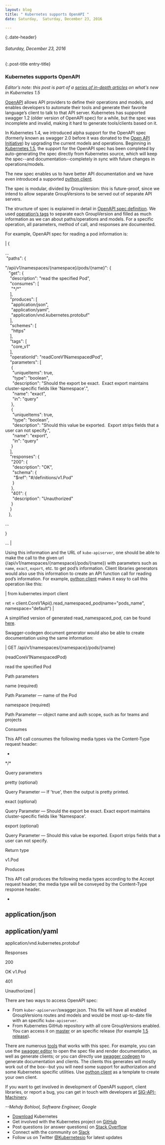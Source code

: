 ```yaml
---
layout: blog
title: " Kubernetes supports OpenAPI " 
date: Saturday,  Saturday, December 23, 2016 

---
```

{:.date-header}
###### Saturday, December 23, 2016 

{:.post-title entry-title}
### Kubernetes supports OpenAPI 

_Editor’s note: this post is part of a [series of in-depth articles](http://blog.kubernetes.io/2016/12/five-days-of-kubernetes-1.5.html) on what's new in Kubernetes 1.5&nbsp;_  
  
[OpenAPI](https://www.openapis.org/) allows API providers to define their operations and models, and enables developers to automate their tools and generate their favorite language’s client to talk to that API server. Kubernetes has supported swagger 1.2 (older version of OpenAPI spec) for a while, but the spec was incomplete and invalid, making it hard to generate tools/clients based on it.&nbsp;  
  
In Kubernetes 1.4, we introduced alpha support for the OpenAPI spec (formerly known as swagger 2.0 before it was donated to the [Open API Initiative](https://www.openapis.org/about)) by upgrading the current models and operations. Beginning in [Kubernetes 1.5](http://blog.kubernetes.io/2016/12/kubernetes-1.5-supporting-production-workloads.html), the support for the OpenAPI spec has been completed by auto-generating the spec directly from Kubernetes source, which will keep the spec--and documentation--completely in sync with future changes in operations/models.  
  
The new spec enables us to have better API documentation and we have even introduced a supported [python client](https://github.com/kubernetes-incubator/client-python).  
  
The spec is modular, divided by GroupVersion: this is future-proof, since we intend to allow separate GroupVersions to be served out of separate API servers.  
  
The structure of spec is explained in detail in [OpenAPI spec definition](https://github.com/OAI/OpenAPI-Specification/blob/master/versions/2.0.md). We used [operation’s tags](https://github.com/OAI/OpenAPI-Specification/blob/master/versions/2.0.md#tag-object) to separate each GroupVersion and filled as much information as we can about paths/operations and models. For a specific operation, all parameters, method of call, and responses are documented.&nbsp;  
  
For example, OpenAPI spec for reading a pod information is:  

  

| 
{

...  
 &nbsp;"paths": {

"/api/v1/namespaces/{namespace}/pods/{name}": {  
 &nbsp;&nbsp;&nbsp;"get": {  
 &nbsp;&nbsp;&nbsp;&nbsp;"description": "read the specified Pod",  
 &nbsp;&nbsp;&nbsp;&nbsp;"consumes": [  
 &nbsp;&nbsp;&nbsp;&nbsp;&nbsp;"\*/\*"  
 &nbsp;&nbsp;&nbsp;&nbsp;],  
 &nbsp;&nbsp;&nbsp;&nbsp;"produces": [  
 &nbsp;&nbsp;&nbsp;&nbsp;&nbsp;"application/json",  
 &nbsp;&nbsp;&nbsp;&nbsp;&nbsp;"application/yaml",  
 &nbsp;&nbsp;&nbsp;&nbsp;&nbsp;"application/vnd.kubernetes.protobuf"  
 &nbsp;&nbsp;&nbsp;&nbsp;],  
 &nbsp;&nbsp;&nbsp;&nbsp;"schemes": [  
 &nbsp;&nbsp;&nbsp;&nbsp;&nbsp;"https"  
 &nbsp;&nbsp;&nbsp;&nbsp;],  
 &nbsp;&nbsp;&nbsp;&nbsp;"tags": [  
 &nbsp;&nbsp;&nbsp;&nbsp;&nbsp;"core\_v1"  
 &nbsp;&nbsp;&nbsp;&nbsp;],  
 &nbsp;&nbsp;&nbsp;&nbsp;"operationId": "readCoreV1NamespacedPod",  
 &nbsp;&nbsp;&nbsp;&nbsp;"parameters": [  
 &nbsp;&nbsp;&nbsp;&nbsp;&nbsp;{  
 &nbsp;&nbsp;&nbsp;&nbsp;&nbsp;&nbsp;"uniqueItems": true,  
 &nbsp;&nbsp;&nbsp;&nbsp;&nbsp;&nbsp;"type": "boolean",  
 &nbsp;&nbsp;&nbsp;&nbsp;&nbsp;&nbsp;"description": "Should the export be exact. &nbsp;Exact export maintains cluster-specific fields like 'Namespace'.",  
 &nbsp;&nbsp;&nbsp;&nbsp;&nbsp;&nbsp;"name": "exact",  
 &nbsp;&nbsp;&nbsp;&nbsp;&nbsp;&nbsp;"in": "query"  
 &nbsp;&nbsp;&nbsp;&nbsp;&nbsp;},  
 &nbsp;&nbsp;&nbsp;&nbsp;&nbsp;{  
 &nbsp;&nbsp;&nbsp;&nbsp;&nbsp;&nbsp;"uniqueItems": true,  
 &nbsp;&nbsp;&nbsp;&nbsp;&nbsp;&nbsp;"type": "boolean",  
 &nbsp;&nbsp;&nbsp;&nbsp;&nbsp;&nbsp;"description": "Should this value be exported. &nbsp;Export strips fields that a user can not specify.",  
 &nbsp;&nbsp;&nbsp;&nbsp;&nbsp;&nbsp;"name": "export",  
 &nbsp;&nbsp;&nbsp;&nbsp;&nbsp;&nbsp;"in": "query"  
 &nbsp;&nbsp;&nbsp;&nbsp;&nbsp;}  
 &nbsp;&nbsp;&nbsp;&nbsp;],  
 &nbsp;&nbsp;&nbsp;&nbsp;"responses": {  
 &nbsp;&nbsp;&nbsp;&nbsp;&nbsp;"200": {  
 &nbsp;&nbsp;&nbsp;&nbsp;&nbsp;&nbsp;"description": "OK",  
 &nbsp;&nbsp;&nbsp;&nbsp;&nbsp;&nbsp;"schema": {  
 &nbsp;&nbsp;&nbsp;&nbsp;&nbsp;&nbsp;&nbsp;"$ref": "#/definitions/v1.Pod"  
 &nbsp;&nbsp;&nbsp;&nbsp;&nbsp;&nbsp;}  
 &nbsp;&nbsp;&nbsp;&nbsp;&nbsp;},  
 &nbsp;&nbsp;&nbsp;&nbsp;&nbsp;"401": {  
 &nbsp;&nbsp;&nbsp;&nbsp;&nbsp;&nbsp;"description": "Unauthorized"  
 &nbsp;&nbsp;&nbsp;&nbsp;&nbsp;}  
 &nbsp;&nbsp;&nbsp;&nbsp;}  
 &nbsp;&nbsp;&nbsp;},

…

}

…
 |

  

Using this information and the URL of `kube-apiserver`, one should be able to make the call to the given url (/api/v1/namespaces/{namespace}/pods/{name}) with parameters such as `name`, `exact`, `export`, etc. to get pod’s information. Client libraries generators would also use this information to create an API function call for reading pod’s information. For example, [python client](https://github.com/kubernetes-incubator/client-python) makes it easy to call this operation like this:

  

| 
from kubernetes import client

ret = client.CoreV1Api().read\_namespaced\_pod(name="pods\_name", namespace="default")
 |

  

A simplified version of generated read\_namespaced\_pod, can be found [here](https://gist.github.com/mbohlool/d5ec1dace27ef90cf742555c05480146).

  

Swagger-codegen document generator would also be able to create documentation using the same information:

  

| 
GET /api/v1/namespaces/{namespace}/pods/{name}

(readCoreV1NamespacedPod)

read the specified Pod

Path parameters

name (required)

Path Parameter — name of the Pod

namespace (required)

Path Parameter — object name and auth scope, such as for teams and projects

Consumes

This API call consumes the following media types via the Content-Type request header:

- 
\*/\*
  

Query parameters

pretty (optional)

Query Parameter — If 'true', then the output is pretty printed.

exact (optional)

Query Parameter — Should the export be exact. Exact export maintains cluster-specific fields like 'Namespace'.

export (optional)

Query Parameter — Should this value be exported. Export strips fields that a user can not specify.

Return type

v1.Pod
  

Produces

This API call produces the following media types according to the Accept request header; the media type will be conveyed by the Content-Type response header.

- 
application/json
- 
application/yaml
- 
application/vnd.kubernetes.protobuf

Responses

200

OK v1.Pod

401

Unauthorized
 |

  

  

There are two ways to access OpenAPI spec:

- From `kuber-apiserver`/swagger.json. This file will have all enabled GroupVersions routes and models and would be most up-to-date file with an specific `kube-apiserver`.
- From Kubernetes GitHub repository with all core GroupVersions enabled. You can access it on [master](https://github.com/kubernetes/kubernetes/blob/master/api/openapi-spec/swagger.json) or an specific release (for example [1.5 release](https://github.com/kubernetes/kubernetes/blob/release-1.5/api/openapi-spec/swagger.json)).

There are numerous [tools](http://swagger.io/tools/) that works with this spec. For example, you can use the [swagger editor](http://swagger.io/swagger-editor/) to open the spec file and render documentation, as well as generate clients; or you can directly use [swagger codegen](http://swagger.io/swagger-codegen/) to generate documentation and clients. The clients this generates will mostly work out of the box--but you will need some support for authorization and some Kubernetes specific utilities. Use [python client](https://github.com/kubernetes-incubator/client-python) as a template to create your own client.&nbsp;

  

If you want to get involved in development of OpenAPI support, client libraries, or report a bug, you can get in touch with developers at [SIG-API-Machinery](https://github.com/kubernetes/community/tree/master/sig-api-machinery).

  

_--Mehdy Bohlool, Software Engineer, Google_

  

- [Download](http://get.k8s.io/) Kubernetes
- Get involved with the Kubernetes project on [GitHub](https://github.com/kubernetes/kubernetes) 
- Post questions (or answer questions) on [Stack Overflow](http://stackoverflow.com/questions/tagged/kubernetes) 
- Connect with the community on [Slack](http://slack.k8s.io/)
- Follow us on Twitter [@Kubernetesio](https://twitter.com/kubernetesio) for latest updates

  

  

  

  

